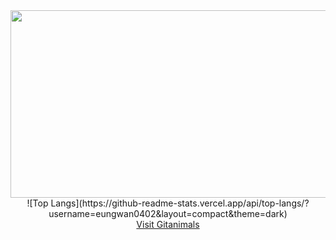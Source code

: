 <div align="center">
  <img
    src="https://render.gitanimals.org/farms/eungwan0402"
    width="700"
    height="300"
  />
</div>

<div align="center">
  ![Top Langs](https://github-readme-stats.vercel.app/api/top-langs/?username=eungwan0402&layout=compact&theme=dark)
</div>

<div align="center">
  <a href="https://github.com/devxb/gitanimals">
    Visit Gitanimals
  </a>
</div>
